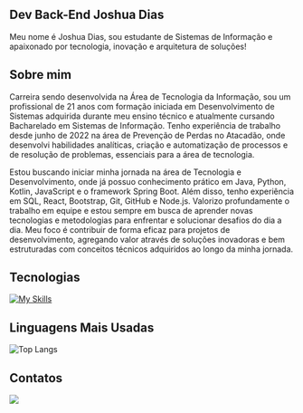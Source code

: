 ## Dev Back-End Joshua Dias
Meu nome é Joshua Dias, sou estudante de Sistemas de Informação e apaixonado por tecnologia, inovação e arquitetura de soluções!

## Sobre mim
Carreira sendo desenvolvida na Área de Tecnologia da Informação, sou um profissional de 21 anos com formação iniciada em Desenvolvimento de Sistemas adquirida durante meu ensino técnico e atualmente cursando Bacharelado em Sistemas de Informação. Tenho experiência de trabalho desde junho de 2022 na área de Prevenção de Perdas no Atacadão, onde desenvolvi habilidades analíticas, criação e automatização de processos e de resolução de problemas, essenciais para a área de tecnologia.

Estou buscando iniciar minha jornada na área de Tecnologia e Desenvolvimento, onde já possuo conhecimento prático em Java, Python, Kotlin, JavaScript e o framework Spring Boot. Além disso, tenho experiência em SQL, React, Bootstrap, Git, GitHub e Node.js. Valorizo profundamente o trabalho em equipe e estou sempre em busca de aprender novas tecnologias e metodologias para enfrentar e solucionar desafios do dia a dia. Meu foco é contribuir de forma eficaz para projetos de desenvolvimento, agregando valor através de soluções inovadoras e bem estruturadas com conceitos técnicos adquiridos ao longo da minha jornada.

## Tecnologias

[![My Skills](https://skillicons.dev/icons?i=java,spring,python,kotlin,mysql,postgres,js,nodejs,react,git,aws,docker&perline=17)](https://skillicons.dev)

## Linguagens Mais Usadas

![Top Langs](https://github-readme-stats.vercel.app/api/top-langs/?username=joshuadias06&layout=compact&langs_count=6&theme=dark)

## Contatos
<div>
  <a href="https://www.linkedin.com/in/joshua-dias-8960121ba/"><img src = "https://img.shields.io/badge/LinkedIn-0077B5?style=for-the-badge&logo=linkedin&logoColor=white"></a>
</div>
